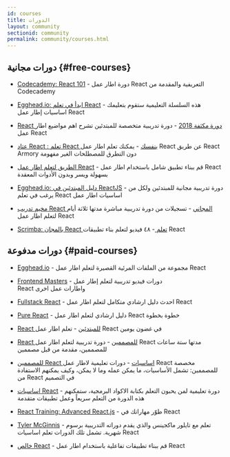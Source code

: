 ```yaml
---
id: courses
title: الدورات
layout: community
sectionid: community
permalink: community/courses.html
---
```


## دورات مجانية {#free-courses}

- [Codecademy: React 101](https://www.codecademy.com/learn/react-101) - دورة اطار عمل React التعريفية والمقدمة من Codecademy

- [Egghead.io: ابدأ في تعلم React](https://egghead.io/courses/start-learning-react) - هذه السلسلة التعليمية ستقوم بتعليمك اساسيات إطار عمل React


- [React دورة مكثفة 2018](https://www.youtube.com/watch?v=Ke90Tje7VS0) - دورة تدريبية متخصصة للمبتدئين تشرح اهم مواضيع اطار عمل React

- [عتاد React : تعلم React بنفسك](https://reactarmory.com/guides/learn-react-by-itself) - يمكنك تعلم اطار عمل React عن طريق React Armory دون التطرق للمصطلحات الغير مفهومة

- [الطريق لتعلم اطار عمل React](https://www.robinwieruch.de/the-road-to-learn-react/) - قم ببناء تطبيق شامل باستخدام اطار عمل React بسهولة ويسر وبدون الأدوات المعقدة

- [Egghead.io: دليل المبتدئين في ReactJS](https://egghead.io/courses/the-beginner-s-guide-to-reactjs) - دورة تدريبية مجانية للمبتدئين ولكل من يرغب في تعلم React اساسيات اطار عمل

- [مخيم تدريب React المجاني](https://tylermcginnis.com/free-react-bootcamp/) - تسجيلات من دورة تدريبية مباشرة مدتها ثلاثة أيام لتعلم اطار عمل React

- [Scrimba: بالمجان React تعلم ](https://scrimba.com/g/glearnreact) -  ٤٨ فيديو لتعلم بناء تطبيقات React

## دورات مدفوعة {#paid-courses}

- [Egghead.io](https://egghead.io/browse/frameworks/react) - مجموعة من الملفات المرئية القصيرة لتعلم اطار عمل React

- [Frontend Masters](https://frontendmasters.com/courses/) - دورات فيديو تدريبية لتعلم إطار عمل  
React
 واطارات عمل اخرى

- [Fullstack React](https://www.fullstackreact.com/) - احدث دليل ارشادي متكامل لتعلم اطار عمل React

- [Pure React](https://daveceddia.com/pure-react/) -  دليل ارشادي لتعلم اطار عمل React خطوة بخطوة

- [React للمبتدئين](https://reactforbeginners.com/) - تعلم اطار عمل React في غضون يومين

- [React للمصممين](https://designcode.io/react) - دورة تدريبية لتعلم اطار عمل React  مدتها ستة ساعات للمصممين، مقدمة من قبل مصممين

- [للمصممين React اساسيات](https://learnreact.design) - دورات تعليمية لاطار عمل  React مخصصة للمصممين: تشمل الأساسيات، ما يمكن عمله وما لا يمكن، وكيف يمكنهم الاستفادة من  React في التصميم

- [اساسيات React](https://learnreact.com/lessons/2018-essential-react-1-overview) - دورة تعليمية لمن يحبون التعلم بكتابة الاكواد البرمجية، ستمكنهم هذه الدورة من التعلم سريعاً وعمل تطبيقات متقدمة

- [React Training: Advanced React.js](https://courses.reacttraining.com/p/advanced-react) - طوّر مهاراتك في React

- [Tyler McGinnis](https://tylermcginnis.com/courses) - تعلم مع تايلور ماكجينس والذي يقدم دوراته التدريبية برسوم شهرية. تشمل تلك الدورات تعلم اساسيات React

- [خالص React](https://codewithmosh.com/p/mastering-react/) - قم ببناء تطبيقات تفاعلية باستخدام اطار عمل React
